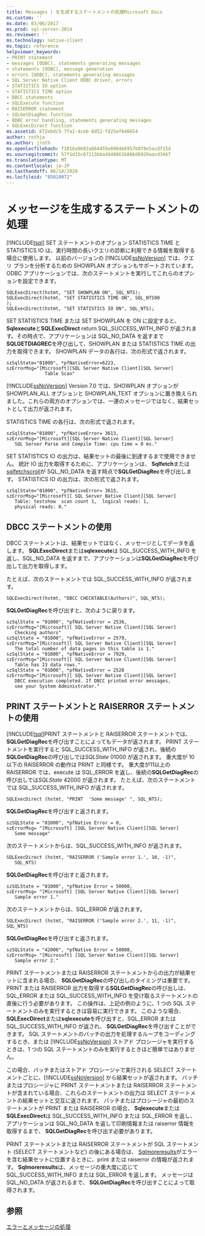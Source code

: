 ```yaml
---
title: Messages | を生成するステートメントの処理Microsoft Docs
ms.custom: ''
ms.date: 03/06/2017
ms.prod: sql-server-2014
ms.reviewer: ''
ms.technology: native-client
ms.topic: reference
helpviewer_keywords:
- PRINT statement
- messages [ODBC], statements generating messages
- statements [ODBC], message generation
- errors [ODBC], statements generating messages
- SQL Server Native Client ODBC driver, errors
- STATISTICS IO option
- STATISTICS TIME option
- DBCC statements
- SQLExecute function
- RAISERROR statement
- SQLGetDiagRec function
- ODBC error handling, statements generating messages
- SQLExecDirect function
ms.assetid: 672ebdc5-7fa1-4ceb-8d52-fd25ef646654
author: rothja
ms.author: jroth
ms.openlocfilehash: f1016a9602a664455e0904b6957b8f8e5acdf15d
ms.sourcegitcommit: 57f1d15c67113bbadd40861b886d6929aacd3467
ms.translationtype: MT
ms.contentlocale: ja-JP
ms.lasthandoff: 06/18/2020
ms.locfileid: "85019972"
---
```

# <a name="processing-statements-that-generate-messages"></a>メッセージを生成するステートメントの処理
  [!INCLUDE[tsql](../../includes/tsql-md.md)] SET ステートメントのオプション STATISTICS TIME と STATISTICS IO は、実行時間の長いクエリの診断に利用できる情報を取得する場合に使用します。 以前のバージョンの [!INCLUDE[ssNoVersion](../../includes/ssnoversion-md.md)] では、クエリ プランを分析するための SHOWPLAN オプションもサポートされています。 ODBC アプリケーションでは、次のステートメントを実行してこれらのオプションを設定できます。  
  
```  
SQLExecDirect(hstmt, "SET SHOWPLAN ON", SQL_NTS);  
SQLExecDirect(hstmt, "SET STATISTICS TIME ON", SQL_NTS90  
);  
SQLExecDirect(hstmt, "SET STATISTICS IO ON", SQL_NTS);  
```  
  
 SET STATISTICS TIME または SET SHOWPLAN を ON に設定すると、 **Sqlexecute**と**SQLExecDirect** return SQL_SUCCESS_WITH_INFO が返されます。その時点で、アプリケーションは SQL_NO_DATA を返すまで**SQLGETDIAGREC**を呼び出して、SHOWPLAN または STATISTICS TIME の出力を取得できます。 SHOWPLAN データの各行は、次の形式で返されます。  
  
```  
szSqlState="01000", *pfNativeError=6223,  
szErrorMsg="[Microsoft][SQL Server Native Client][SQL Server]   
              Table Scan"  
```  
  
 [!INCLUDE[ssNoVersion](../../includes/ssnoversion-md.md)] Version 7.0 では、SHOWPLAN オプションが SHOWPLAN_ALL オプションと SHOWPLAN_TEXT オプションに置き換えられました。これらの両方のオプションでは、一連のメッセージではなく、結果セットとして出力が返されます。  
  
 STATISTICS TIME の各行は、次の形式で返されます。  
  
```  
szSqlState="01000", *pfNativeError= 3613,  
szErrorMsg="[Microsoft][SQL Server Native Client][SQL Server]  
   SQL Server Parse and Compile Time: cpu time = 0 ms."  
```  
  
 SET STATISTICS IO の出力は、結果セットの最後に到達するまで使用できません。 統計 IO 出力を取得するために、アプリケーションは、 **Sqlfetch**または[sqlfetchscroll](../native-client-odbc-api/sqlfetchscroll.md)が SQL_NO_DATA を返す時点で**SQLGetDiagRec**を呼び出します。 STATISTICS IO の出力は、次の形式で返されます。  
  
```  
szSqlState="01000", *pfNativeError= 3615,  
szErrorMsg="[Microsoft][ SQL Server Native Client][SQL Server]  
   Table: testshow  scan count 1,  logical reads: 1,  
   physical reads: 0."  
```  
  
## <a name="using-dbcc-statements"></a>DBCC ステートメントの使用  
 DBCC ステートメントは、結果セットではなく、メッセージとしてデータを返します。 **SQLExecDirect**または**sqlexecute**は SQL_SUCCESS_WITH_INFO を返し、SQL_NO_DATA を返すまで、アプリケーションは**SQLGetDiagRec**を呼び出して出力を取得します。  
  
 たとえば、次のステートメントでは SQL_SUCCESS_WITH_INFO が返されます。  
  
```  
SQLExecDirect(hstmt, "DBCC CHECKTABLE(Authors)", SQL_NTS);  
```  
  
 **SQLGetDiagRec**を呼び出すと、次のように戻ります。  
  
```  
szSqlState = "01000", *pfNativeError = 2536,  
szErrorMsg="[Microsoft][ SQL Server Native Client][SQL Server]  
   Checking authors"  
szSqlState = "01000", *pfNativeError = 2579,  
szErrorMsg="[Microsoft][ SQL Server Native Client][SQL Server]  
   The total number of data pages in this table is 1."  
szSqlState = "01000", *pfNativeError = 7929,  
szErrorMsg="[Microsoft][ SQL Server Native Client][SQL Server]  
   Table has 23 data rows."  
szSqlState = "01000", *pfNativeError = 2528  
szErrorMsg="[Microsoft][ SQL Server Native Client][SQL Server]  
   DBCC execution completed. If DBCC printed error messages,  
   see your System Administrator."  
```  
  
## <a name="using-print-and-raiserror-statements"></a>PRINT ステートメントと RAISERROR ステートメントの使用  
 [!INCLUDE[tsql](../../includes/tsql-md.md)]PRINT ステートメントと RAISERROR ステートメントでは、 **SQLGetDiagRec**を呼び出すことによってもデータが返されます。 PRINT ステートメントを実行すると SQL_SUCCESS_WITH_INFO が返され、後続の**SQLGetDiagRec**の呼び出しでは*SQLState* 01000 が返されます。 重大度が 10 以下の RAISERROR の動作は PRINT と同様です。 重大度が11以上の RAISERROR では、execute は SQL_ERROR を返し、後続の**SQLGetDiagRec**の呼び出しでは*SQLState* 42000 が返されます。 たとえば、次のステートメントでは SQL_SUCCESS_WITH_INFO が返されます。  
  
```  
SQLExecDirect (hstmt, "PRINT  'Some message' ", SQL_NTS);  
```  
  
 **SQLGetDiagRec**を呼び出すと返されます。  
  
```  
szSQLState = "01000", *pfNative Error = 0,  
szErrorMsg= "[Microsoft] [SQL Server Native Client][SQL Server]  
   Some message"  
```  
  
 次のステートメントからは、SQL_SUCCESS_WITH_INFO が返されます。  
  
```  
SQLExecDirect (hstmt, "RAISERROR ('Sample error 1.', 10, -1)",  
   SQL_NTS)  
```  
  
 **SQLGetDiagRec**を呼び出すと返されます。  
  
```  
szSQLState = "01000", *pfNative Error = 50000,  
szErrorMsg= "[Microsoft] [SQL Server Native Client][SQL Server]  
   Sample error 1."  
```  
  
 次のステートメントからは、SQL_ERROR が返されます。  
  
```  
SQLExecDirect (hstmt, "RAISERROR ('Sample error 2.', 11, -1)", SQL_NTS)  
```  
  
 **SQLGetDiagRec**を呼び出すと返されます。  
  
```  
szSQLState = "42000", *pfNative Error = 50000,  
szErrorMsg= "[Microsoft] [SQL Server Native Client][SQL Server]  
   Sample error 2."  
```  
  
 PRINT ステートメントまたは RAISERROR ステートメントからの出力が結果セットに含まれる場合、 **SQLGetDiagRec**の呼び出しのタイミングは重要です。 PRINT または RAISERROR 出力を取得する**SQLGetDiagRec**の呼び出しは、SQL_ERROR または SQL_SUCCESS_WITH_INFO を受け取るステートメントの直後に行う必要があります。 この操作は、上記の例のように、1 つの SQL ステートメントのみを実行するときは容易に実行できます。 このような場合、 **SQLExecDirect**または**sqlexecute**を呼び出すと、SQL_ERROR または SQL_SUCCESS_WITH_INFO が返され、 **SQLGetDiagRec**を呼び出すことができます。 SQL ステートメントのバッチの出力を処理するループをコーディングするとき、または [!INCLUDE[ssNoVersion](../../includes/ssnoversion-md.md)] ストアド プロシージャを実行するときは、1 つの SQL ステートメントのみを実行するときほど簡単ではありません。  
  
 この場合、バッチまたはストアド プロシージャで実行される SELECT ステートメントごとに、[!INCLUDE[ssNoVersion](../../includes/ssnoversion-md.md)] から結果セットが返されます。 バッチまたはプロシージャに PRINT ステートメントまたは RAISERROR ステートメントが含まれている場合、これらのステートメントの出力は SELECT ステートメントの結果セットと交互に返されます。 バッチまたはプロシージャの最初のステートメントが PRINT または RAISERROR の場合、 **Sqlexecute**または**SQLExecDirect**は SQL_SUCCESS_WITH_INFO または SQL_ERROR を返し、アプリケーションは SQL_NO_DATA を返して印刷情報または raiserror 情報を取得するまで、 **SQLGetDiagRec**を呼び出す必要があります。  
  
 PRINT ステートメントまたは RAISERROR ステートメントが SQL ステートメント (SELECT ステートメントなど) の後にある場合は、 [Sqlmoreresults](../native-client-odbc-api/sqlmoreresults.md)がエラーを含む結果セットに位置するときに、print または raiserror の情報が返されます。 **Sqlmoreresults**は、メッセージの重大度に応じて SQL_SUCCESS_WITH_INFO または SQL_ERROR を返します。 メッセージは SQL_NO_DATA が返されるまで、 **SQLGetDiagRec**を呼び出すことによって取得されます。  
  
## <a name="see-also"></a>参照  
 [エラーとメッセージの処理](handling-errors-and-messages.md)  
  
  
